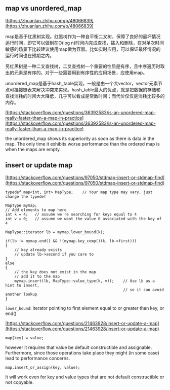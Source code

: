 ## map vs unordered_map

[https://zhuanlan.zhihu.com/p/48066839](https://zhuanlan.zhihu.com/p/48066839)

map是基于红黑树实现。红黑树作为一种自平衡二叉树，保障了良好的最坏情况运行时间，即它可以做到在O(log n)时间内完成查找，插入和删除，在对单次时间敏感的场景下比较建议使用map做为容器。比如实时应用，可以保证最坏情况的运行时间也在预期之内。

另红黑树是一种二叉查找树，二叉查找树一个重要的性质是有序，且中序遍历时取出的元素是有序的。对于一些需要用到有序性的应用场景，应使用map。

unordered_map是基于hash_table实现，一般是由一个大vector，vector元素节点可挂接链表来解决冲突来实现。hash_table最大的优点，就是把数据的存储和查找消耗的时间大大降低，几乎可以看成是常数时间；而代价仅仅是消耗比较多的内存。


[https://stackoverflow.com/questions/36392583/is-an-unordered-map-really-faster-than-a-map-in-practice](https://stackoverflow.com/questions/36392583/is-an-unordered-map-really-faster-than-a-map-in-practice)

the unordered_map shows its superiority as soon as there is data in the map. The only time it exhibits worse performance than the ordered map is when the maps are empty.

## insert or update map

[https://stackoverflow.com/questions/97050/stdmap-insert-or-stdmap-find](https://stackoverflow.com/questions/97050/stdmap-insert-or-stdmap-find)

```
typedef map<int, int> MapType;    // Your map type may vary, just change the typedef

MapType mymap;
// Add elements to map here
int k = 4;   // assume we're searching for keys equal to 4
int v = 0;   // assume we want the value 0 associated with the key of 4

MapType::iterator lb = mymap.lower_bound(k);

if(lb != mymap.end() && !(mymap.key_comp()(k, lb->first)))
{
    // key already exists
    // update lb->second if you care to
}
else
{
    // the key does not exist in the map
    // add it to the map
    mymap.insert(lb, MapType::value_type(k, v));    // Use lb as a hint to insert,
                                                    // so it can avoid another lookup
}
```

`lower_bound`: iterator pointing to first element equal to or greater than key, or end()

[https://stackoverflow.com/questions/21463928/insert-or-update-a-map](https://stackoverflow.com/questions/21463928/insert-or-update-a-map)

```
map[key] = value;
```

however it requires that value be default constructible and assignable. Furthermore, since those operations take place they might (in some case) lead to performance concerns.

```
map.insert_or_assign(key, value);
```

It will work even for key and value types that are not default constructible or not copyable.
